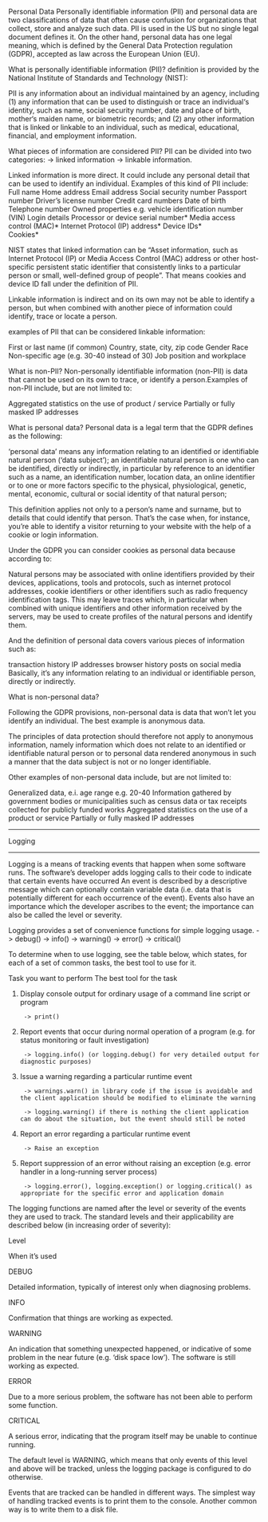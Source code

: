 Personal Data
Personally identifiable information (PII) and personal data are two classifications of data that often cause confusion for organizations that collect, store and analyze such data. 
PII is used in the US but no single legal document defines it.
On the other hand, personal data has one legal meaning, which is defined by the General Data Protection regulation (GDPR), accepted as law across the European Union (EU). 

What is personally identifiable information (PII)?
definition is provided by the National Institute of Standards and Technology (NIST):

PII is any information about an individual maintained by an agency, including (1) any information that can be used to distinguish or trace an individual‘s identity, such as name, social security number, date and place of birth, mother‘s maiden name, or biometric records; and (2) any other information that is linked or linkable to an individual, such as medical, educational, financial, and employment information.

What pieces of information are considered PII?
PII can be divided into two categories: 
-> linked information
-> linkable information.

Linked information is more direct. It could include any personal detail that can be used to identify an individual. Examples of this kind of PII include:
Full name
Home address
Email address
Social security number
Passport number
Driver’s license number
Credit card numbers
Date of birth
Telephone number
Owned properties e.g. vehicle identification number (VIN) 
Login details
Processor or device serial number* 
Media access control (MAC)*
Internet Protocol (IP) address*
Device IDs*  
Cookies*

NIST states that linked information can be “Asset information, such as Internet Protocol (IP) or Media Access Control (MAC) address or other host-specific persistent static identifier that consistently links to a particular person or small, well-defined group of people”. That means cookies and device ID fall under the definition of PII.

Linkable information is indirect and on its own may not be able to identify a person, but when combined with another piece of information could identify, trace or locate a person. 

examples of PII that can be considered linkable information:

First or last name (if common)
Country, state, city, zip code
Gender
Race
Non-specific age (e.g. 30-40 instead of 30)
Job position and workplace

What is non-PII?
Non-personally identifiable information (non-PII) is data that cannot be used on its own to trace, or identify a person.Examples of non-PII include, but are not limited to:

Aggregated statistics on the use of product / service
Partially or fully masked IP addresses

What is personal data?
Personal data is a legal term that the GDPR defines as the following:

‘personal data’ means any information relating to an identified or identifiable natural person (‘data subject’); an identifiable natural person is one who can be identified, directly or indirectly, in particular by reference to an identifier such as a name, an identification number, location data, an online identifier or to one or more factors specific to the physical, physiological, genetic, mental, economic, cultural or social identity of that natural person;

This definition applies not only to a person’s name and surname, but to details that could identify that person. That’s the case when, for instance, you’re able to identify a visitor returning to your website with the help of a cookie or login information. 

Under the GDPR you can consider cookies as personal data because according to:

Natural persons may be associated with online identifiers provided by their devices, applications, tools and protocols, such as internet protocol addresses, cookie identifiers or other identifiers such as radio frequency identification tags. This may leave traces which, in particular when combined with unique identifiers and other information received by the servers, may be used to create profiles of the natural persons and identify them.

And the definition of personal data covers various pieces of information such as:

transaction history
IP addresses
browser history 
posts on social media
Basically, it’s any information relating to an individual or identifiable person, directly or indirectly.

What is non-personal data?

Following the GDPR provisions, non-personal data is data that won’t let you identify an individual. The best example is anonymous data.

The principles of data protection should therefore not apply to anonymous information, namely information which does not relate to an identified or identifiable natural person or to personal data rendered anonymous in such a manner that the data subject is not or no longer identifiable.

Other examples of non-personal data include, but are not limited to:

Generalized data, e.i. age range e.g. 20-40
Information gathered by government bodies or municipalities such as census data or tax receipts collected for publicly funded works
Aggregated statistics on the use of a product or service
Partially or fully masked IP addresses 


*******************
Logging
*******************
Logging is a means of tracking events that happen when some software runs.
The software’s developer adds logging calls to their code to indicate that certain events have occurred
An event is described by a descriptive message which can optionally contain variable data (i.e. data that is potentially different for each occurrence of the event). Events also have an importance which the developer ascribes to the event; the importance can also be called the level or severity.

Logging provides a set of convenience functions for simple logging usage.
-> debug()
-> info()
-> warning()
-> error()
-> critical()

To determine when to use logging, see the table below, which states, for each of a set of common tasks, the best tool to use for it.

Task you want to perform    The best tool for the task

1. Display console output for ordinary usage of a command line script or program

        -> print()

2. Report events that occur during normal operation of a program (e.g. for status monitoring or fault investigation)

        -> logging.info() (or logging.debug() for very detailed output for diagnostic purposes)

3. Issue a warning regarding a particular runtime event

        -> warnings.warn() in library code if the issue is avoidable and the client application should be modified to eliminate the warning

        -> logging.warning() if there is nothing the client application can do about the situation, but the event should still be noted

4. Report an error regarding a particular runtime event

        -> Raise an exception

5. Report suppression of an error without raising an exception (e.g. error handler in a long-running server process)

        -> logging.error(), logging.exception() or logging.critical() as appropriate for the specific error and application domain

The logging functions are named after the level or severity of the events they are used to track. The standard levels and their applicability are described below (in increasing order of severity):

Level

When it’s used

DEBUG

Detailed information, typically of interest only when diagnosing problems.

INFO

Confirmation that things are working as expected.

WARNING

An indication that something unexpected happened, or indicative of some problem in the near future (e.g. ‘disk space low’). The software is still working as expected.

ERROR

Due to a more serious problem, the software has not been able to perform some function.

CRITICAL

A serious error, indicating that the program itself may be unable to continue running.

The default level is WARNING, which means that only events of this level and above will be tracked, unless the logging package is configured to do otherwise.

Events that are tracked can be handled in different ways. The simplest way of handling tracked events is to print them to the console. Another common way is to write them to a disk file.